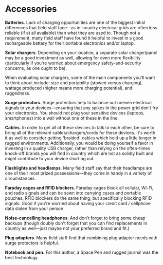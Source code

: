 # Accessories

**Batteries**. Lack of charging opportunities are one of the biggest initial differences that field staff face—as in-country electrical grids are often less reliable (if at all available) than what they are used to. Though not a requirement, many field staff have found it helpful to invest in a good rechargeable battery for their portable electronics and/or laptop.

**Solar chargers**. Depending on your location, a separate solar charger/panel may be a good investment as well, allowing for even more flexibility (particularly if you're worried about emergency safety-and-security concerns, as one ought to be).

When evaluating solar chargers, some of the main components you'll want to think about include: size and portability (stowed versus charging), wattage produced (higher means more charging potential), and ruggedness.

**Surge protectors**. Surge protectors help to balance out uneven electrical signals to your devices—ensuring that any spikes in the power grid don't fry your electronics. You should not plug your sensitive devices (laptops, smartphones) into a wall without one of these in the line.

**Cables.** In order to get all of these devices to talk to each other, be sure to bring all of the relevant cables/chargers/cords for these devices. It's worth it as well to consider getting 'braided' cables which hold up a little longer in rugged environments. Additionally, you would be doing yourself a favor in investing in a quality USB charger, rather than relying on the often-times knock-off brands you will find in country which are not as solidly built and might contribute to your device shorting out.

**Flashlights and headlamps**. Many field staff say that their headlamps are one of their most prized possessions—they come in handy in a variety of circumstances.

**Faraday cages and RFID blockers**. Faraday cages block all cellular, Wi-Fi, and radio signals and can be sewn into carrying cases and portable pouches. RFID blockers do the same thing, but specifically blocking RFID signals. Good if you're worried about having your credit card / cellphone data stolen from your person.

**Noise-cancelling headphones**. And don't forget to bring some cheap backups (though doubly don't forget that you can find replacements in country as well—just maybe not your preferred brand and fit.)

**Plug adapters**. Many field staff find that combining plug adapter needs with surge protectors is helpful.

**Notebook and pen.** For this author, a Space Pen and rugged journal was the best technology.